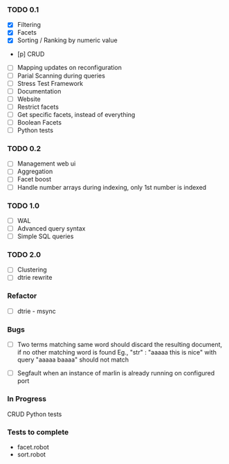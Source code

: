 ### TODO 0.1

- [x] Filtering
- [x] Facets
- [x] Sorting / Ranking by numeric value
- [p] CRUD
- [ ] Mapping updates on reconfiguration
- [ ] Parial Scanning during queries
- [ ] Stress Test Framework
- [ ] Documentation
- [ ] Website
- [ ] Restrict facets
- [ ] Get specific facets, instead of everything
- [ ] Boolean Facets
- [ ] Python tests

### TODO 0.2

- [ ] Management web ui
- [ ] Aggregation
- [ ] Facet boost
- [ ] Handle number arrays during indexing, only 1st number is indexed

### TODO 1.0

- [ ] WAL
- [ ] Advanced query syntax
- [ ] Simple SQL queries

### TODO 2.0

- [ ] Clustering
- [ ] dtrie rewrite

### Refactor

- [ ] dtrie - msync

### Bugs

- [ ] Two terms matching same word should discard the resulting document, if no other matching word is found
     Eg., "str" : "aaaaa this is nice" with query "aaaaa baaaa" should not match
- [ ] Segfault when an instance of marlin is already running on configured port


### In Progress

CRUD
Python tests

### Tests to complete

- facet.robot
- sort.robot
